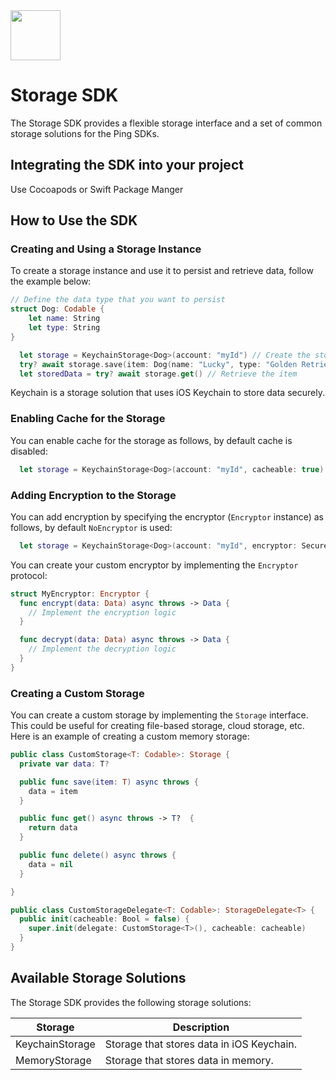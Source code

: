 <div>
  <picture>
     <img src="https://www.pingidentity.com/content/dam/ping-6-2-assets/topnav-json-configs/Ping-Logo.svg" width="80" height="80"  alt=""/>
  </picture>
</div>

# Storage SDK

The Storage SDK provides a flexible storage interface and a set of common storage solutions for the Ping SDKs.

## Integrating the SDK into your project

Use Cocoapods or Swift Package Manger

## How to Use the SDK

### Creating and Using a Storage Instance

To create a storage instance and use it to persist and retrieve data, follow the example below:

```swift
// Define the data type that you want to persist
struct Dog: Codable {
    let name: String
    let type: String
}

  let storage = KeychainStorage<Dog>(account: "myId") // Create the storage
  try? await storage.save(item: Dog(name: "Lucky", type: "Golden Retriever")) // Persist the item
  let storedData = try? await storage.get() // Retrieve the item
```

Keychain is a storage solution that
uses iOS Keychain to store data securely.

### Enabling Cache for the Storage

You can enable cache for the storage as follows, by default cache is disabled:

```swift
  let storage = KeychainStorage<Dog>(account: "myId", cacheable: true) // Create the Storage with cache enabled
```

### Adding Encryption to the Storage

You can add encryption by specifying the encryptor (`Encryptor` instance) as follows, by default `NoEncryptor` is used:

```swift
  let storage = KeychainStorage<Dog>(account: "myId", encryptor: SecuredKeyEncryptor() ?? NoEncryptor(), cacheable: true) // Create the Storage with `SecuredKeyEncryptor`
```

You can create your custom encryptor by implementing the `Encryptor` protocol:

```swift
struct MyEncryptor: Encryptor {
  func encrypt(data: Data) async throws -> Data {
    // Implement the encryption logic
  }

  func decrypt(data: Data) async throws -> Data {
    // Implement the decryption logic
  }
}
```

### Creating a Custom Storage

You can create a custom storage by implementing the `Storage` interface. This could be useful for creating
file-based storage, cloud storage, etc. Here is an example of creating a custom memory storage:

```swift
public class CustomStorage<T: Codable>: Storage {
  private var data: T?

  public func save(item: T) async throws {
    data = item
  }

  public func get() async throws -> T?  {
    return data
  }

  public func delete() async throws {
    data = nil
  }

}

public class CustomStorageDelegate<T: Codable>: StorageDelegate<T> {
  public init(cacheable: Bool = false) {
    super.init(delegate: CustomStorage<T>(), cacheable: cacheable)
  }
}

```

## Available Storage Solutions

The Storage SDK provides the following storage solutions:

| Storage          | Description                                                                                                                                 |
|------------------|---------------------------------------------------------------------------------------------------------------------------------------------|
| KeychainStorage  | Storage that stores data in iOS Keychain.                                                                                                    |
| MemoryStorage    | Storage that stores data in memory.                                                                                                          |
